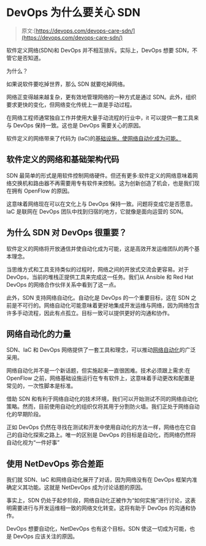 # DevOps 为什么要关心 SDN

> 原文:[https://devops.com/devops-care-sdn/](https://devops.com/devops-care-sdn/)

软件定义网络(SDN)和 DevOps 并不相互排斥。实际上，DevOps 想要 SDN，不管它是否知道。

为什么？

如果说软件要吃掉世界，那么 SDN 就要吃掉网络。

网络正变得越来越复杂，更有效地管理网络的一种方式是通过 SDN。此外，组织要求更快的变化，但网络变化传统上一直是手动过程。

在网络工程师通常独自工作并使用大量手动流程的行业中，it 可以提供一套工具来与 DevOps 保持一致。这也是 DevOps 需要关心的原因。

软件定义的网络带来了代码为 (IaC)的[基础设施，使网络自动化成为可能。](https://devops.com/2016/04/22/infrastructure-code-sdn-ops/)

## 软件定义的网络和基础架构代码

SDN 最简单的形式是用软件控制网络硬件。但还有更多:软件定义的网络意味着网络交换机和路由器不再需要用专有软件来控制。这为创新创造了机会，也是我们现在拥有 OpenFlow 的原因。

这意味着网络现在可以在文化上与 DevOps 保持一致。问题将变成它是否愿意。IaC 是联网在 DevOps 团队中找到归宿的地方，它就像是面向运营的 SDN。

## 为什么 SDN 对 DevOps 很重要？

软件定义的网络将开放通信并使自动化成为可能，这是高效开发运维团队的两个基本理念。

当思维方式和工具支持类似的过程时，网络之间的开放式交流会更容易。对于 DevOps，当前的堆栈正提供工具来完成这一任务。我们从 Ansible 和 Red Hat DevOps 的网络合作伙伴关系中看到了这一点。

此外，SDN 支持网络自动化。自动化是 DevOps 的一个重要目标，这在 SDN 之前是不可行的。网络自动化可能意味着更好地集成开发运维与网络，因为网络包含许多手动流程，因此有点孤立。目标一致可以提供更好的沟通和协作。

## 网络自动化的力量

SDN、IaC 和 DevOps 网络提供了一套工具和理念，可以推动[网络自动化](http://blog.datapath.io/10-network-automation-principles-for-devops)的广泛采用。

网络自动化并不是一个新话题，但实施起来一直很困难。技术必须跟上需求:在 OpenFlow 之前，网络基础设施运行在专有软件上，这意味着手动更改和配置是常见的，一次性脚本是标准。

借助 SDN 和有利于网络自动化的技术环境，我们可以开始测试不同的网络自动化策略。然而，目前使用自动化的组织仅将其用于分割防火墙。我们正处于网络自动化的早期阶段。

正如 DevOps 仍然在寻找在测试和开发中使用自动化的方法一样，网络也在它自己的自动化探索之路上。唯一的区别是 DevOps 的目标是自动化，而网络仍然将自动化视为“一件好事”

## 使用 NetDevOps 弥合差距

我们就 SDN、IaC 和网络自动化展开了对话，因为网络没有在 DevOps 框架内准确定义其功能。这就是 NetDevOps 成为讨论话题的原因。

事实上，SDN 仍处于起步阶段，网络自动化正被作为“如何实施”进行讨论，这表明需要进行与开发运维相一致的网络文化转变。这将有助于 DevOps 的沟通和协作。

DevOps 想要自动化，NetDevOps 也有这个目标。SDN 使这一切成为可能，也是 DevOps 应该关注的原因。
